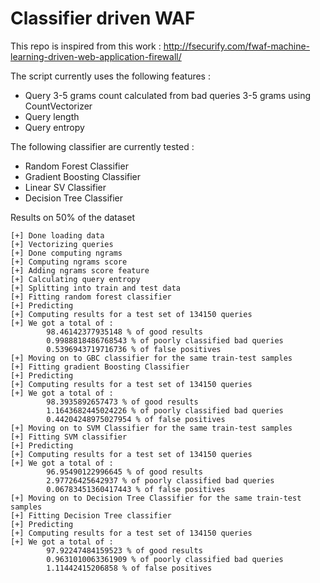 # Classifier driven WAF

This repo is inspired from this work : http://fsecurify.com/fwaf-machine-learning-driven-web-application-firewall/

The script currently uses the following features :

+ Query 3-5 grams count calculated from bad queries 3-5 grams using CountVectorizer
+ Query length
+ Query entropy

The following classifier are currently tested :

+ Random Forest Classifier
+ Gradient Boosting Classifier
+ Linear SV Classifier
+ Decision Tree Classifier

Results on 50% of the dataset

```
[+] Done loading data
[+] Vectorizing queries
[+] Done computing ngrams
[+] Computing ngrams score
[+] Adding ngrams score feature
[+] Calculating query entropy
[+] Splitting into train and test data
[+] Fitting random forest classifier
[+] Predicting
[+] Computing results for a test set of 134150 queries
[+] We got a total of :
        98.46142377935148 % of good results
        0.9988818486768543 % of poorly classified bad queries
        0.5396943719716736 % of false positives
[+] Moving on to GBC classifier for the same train-test samples
[+] Fitting gradient Boosting Classifier
[+] Predicting
[+] Computing results for a test set of 134150 queries
[+] We got a total of :
        98.3935892657473 % of good results
        1.1643682445024226 % of poorly classified bad queries
        0.44204248975027954 % of false positives
[+] Moving on to SVM Classifier for the same train-test samples
[+] Fitting SVM classifier
[+] Predicting
[+] Computing results for a test set of 134150 queries
[+] We got a total of :
        96.95490122996645 % of good results
        2.97726425642937 % of poorly classified bad queries
        0.06783451360417443 % of false positives
[+] Moving on to Decision Tree Classifier for the same train-test samples
[+] Fitting Decision Tree classifier
[+] Predicting
[+] Computing results for a test set of 134150 queries
[+] We got a total of :
        97.92247484159523 % of good results
        0.9631010063361909 % of poorly classified bad queries
        1.11442415206858 % of false positives
```
